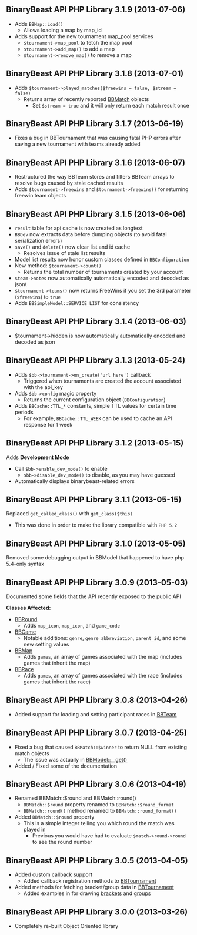 
## BinaryBeast API PHP Library 3.1.9 (2013-07-06)
* Adds `BBMap::Load()`
	* Allows loading a map by map_id
* Adds support for the new tournament map_pool services
	* `$tournament->map_pool` to fetch the map pool
	* `$tournament->add_map()` to add a map
	* `$tournament->remove_map()` to remove a map    

	 
## BinaryBeast API PHP Library 3.1.8 (2013-07-01)
* Adds `$tournament->played_matches($freewins = false, $stream = false)`
	* Returns array of recently reported [BBMatch](lib/BBMatch.php) objects
		* Set `$stream = true` and it will only return each match result once

## BinaryBeast API PHP Library 3.1.7 (2013-06-19)
* Fixes a bug in BBTournament that was causing fatal PHP errors after saving a new tournament with teams already added

## BinaryBeast API PHP Library 3.1.6 (2013-06-07)
* Restructured the way BBTeam stores and filters BBTeam arrays to resolve bugs caused by stale cached results
* Adds `$tournament->freewins` and `$tournament->freewins()` for returning freewin team objects

## BinaryBeast API PHP Library 3.1.5 (2013-06-06)
* `result` table for api cache is now created as longtext
* `BBDev` now extracts data before dumping objects (to avoid fatal serialization errors)
* `save()` and `delete()` now clear list and id cache
	* Resolves issue of stale list results
* Model list results now honor custom classes defined in `BBConfiguration`
* New method: `$tournament->count()`
	* Returns the total number of tournaments created by your account
* `$team->notes` now automatically automatically encoded and decoded as json\
*  `$tournament->teams()` now returns FreeWins if you set the 3rd parameter (`$freewins`) to `true`
*  Adds `BBSimpleModel::SERVICE_LIST` for consistency

## BinaryBeast API PHP Library 3.1.4 (2013-06-03)
* $tournament->hidden is now automatically automatically encoded and decoded as json

## BinaryBeast API PHP Library 3.1.3 (2013-05-24)
* Adds `$bb->tournament->on_create('url here')` callback
	* Triggered when tournaments are created the account associated with the api_key
* Adds `$bb->config` magic property
	* Returns the current configuration object (`BBConfiguration`)
* Adds `BBCache::TTL_*` constants, simple TTL values for certain time periods
	* For example, `BBCache::TTL_WEEK` can be used to cache an API response for 1 week


## BinaryBeast API PHP Library 3.1.2 (2013-05-15)
Adds **Development Mode**

* Call `$bb->enable_dev_mode()` to enable
	* `$bb->disable_dev_mode()` to disable, as you may have guessed
* Automatically displays binarybeast-related errors

## BinaryBeast API PHP Library 3.1.1 (2013-05-15)
Replaced `get_called_class()` with `get_class($this)`

* This was done in order to make the library compatible with `PHP 5.2`

## BinaryBeast API PHP Library 3.1.0 (2013-05-05)
Removed some debugging output in BBModel that happened to have php 5.4-only syntax

## BinaryBeast API PHP Library 3.0.9 (2013-05-03) ##
Documented some fields that the API recently exposed to the public API

**Classes Affected:**

* [BBRound](lib/BBRound.php)
	* Adds `map_icon`, `map_icon`, and `game_code`
* [BBGame](lib/BBGame.php)
	* Notable additions: `genre`, `genre_abbreviation`, `parent_id`, and some new setting values
* [BBMap](lib/BBMap.php)
	* Adds `games`, an array of games associated with the map (includes games that inherit the map)
* [BBRace](lib/BBRace.php)
	* Adds `games`, an array of games associated with the race (includes games that inherit the race)


## BinaryBeast API PHP Library 3.0.8 (2013-04-26) ##
* Added support for loading and setting participant races in [BBTeam](lib/BBTeam.php)


## BinaryBeast API PHP Library 3.0.7 (2013-04-25) ##
* Fixed a bug that caused `BBMatch::$winner` to return NULL from existing match objects
	* 	The issue was actually in [BBModel::__get()](lib/BBModel.php)
* Added / Fixed some of the documentation


## BinaryBeast API PHP Library 3.0.6 (2013-04-19) ##

* Renamed BBMatch::$round and BBMatch::round()
    * `BBMatch::$round` property renamed to `BBMatch::$round_format`
    * `BBMatch::round()` method renamed to `BBMatch::round_format()`
* Added `BBMatch::$round` property
    * This is a simple integer telling you which round the match was played in
        * Previous you would have had to evaluate `$match->round->round` to see the round number

## BinaryBeast API PHP Library 3.0.5 (2013-04-05) ##

* Added custom callback support
	* Added callback registration methods to [BBTournament](lib/BBTournament.php)
* Added methods for fetching bracket/group data in [BBTournament](lib/BBTournament.php)
	* Added examples in for drawing [brackets](examples/tournament/draw/brackets.php) and [groups](examples/tournament/draw/groups.php)


## BinaryBeast API PHP Library 3.0.0 (2013-03-26) ##

* Completely re-built Object Oriented library
